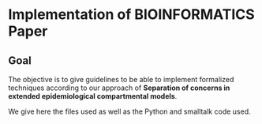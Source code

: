 # Implementation of BIOINFORMATICS Paper

## Goal

The objective is to give guidelines to be able to implement formalized techniques according to our approach of **Separation of concerns in extended epidemiological compartmental models**.

We give here the files used as well as the Python and smalltalk code used.










